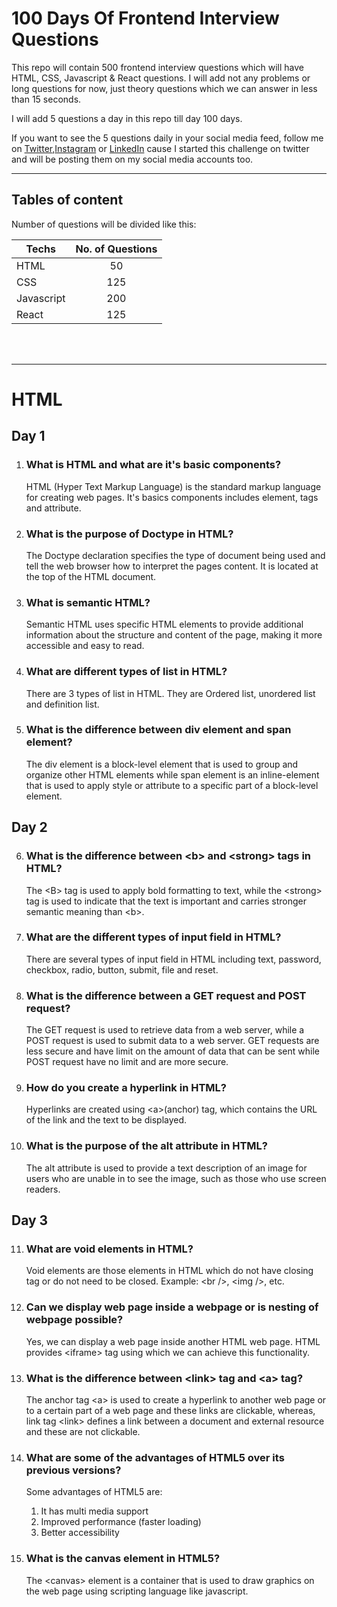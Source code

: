 # 100 Days Of Frontend Interview Questions


This repo will contain 500 frontend interview questions which will have HTML, CSS, Javascript & React questions. I will add not any problems or long questions for now, just theory questions which we can answer in less than 15 seconds.

I will add 5 questions a day in this repo till day 100 days.

If you want to see the 5 questions daily in your social media feed, follow me on [Twitter](https://twitter.com/saran_pariyar1),[Instagram](https://instagram.com/saran_pariyar1) or [LinkedIn](https://www.linkedin.com/in/saran-pariyar-5078b5217/) cause I started this challenge on twitter and will be posting them on my social media accounts too.




---



## Tables of content

Number of questions will be divided like this:


| Techs      | No. of Questions |
| ------------- |:-------------:|
| HTML    | 50|
| CSS      | 125      |   
| Javascript | 200      |    
|React | 125 |


<br /><br />


---

# HTML

## Day 1

1. ### What is HTML and what are it's basic components?

   HTML (Hyper Text Markup Language) is the standard markup language for creating web pages. It's basics components includes element, tags and attribute.

2. ### What is the purpose of Doctype in HTML?
   The Doctype declaration specifies the type of document being used and tell the web browser how to interpret the pages content. It is located at the top of the HTML document.

3. ### What is semantic HTML?
   Semantic HTML uses specific HTML elements to provide additional information about the structure and content of the page, making it more accessible and easy to read.

4. ### What are different types of list in HTML?
   There are 3 types of list in HTML. They are Ordered list, unordered list and definition list.

5. ### What is the difference between div element and span element?
   The div element is a block-level element that is used to group and organize other HTML elements while span element is an inline-element that is used to apply style or attribute to a specific part of a block-level element.

## Day 2

6. ### What is the difference between \<b> and \<strong> tags in HTML?
   The \<B> tag is used to apply bold formatting to text, while the \<strong> tag is used to indicate that the text is important and carries stronger semantic meaning than \<b>.

7. ### What are the different types of input field in HTML?
   There are several types of input field in HTML including text, password, checkbox, radio, button, submit, file and reset.

8. ### What is the difference between a GET request and POST request?
   The GET request is used to retrieve data from a web server, while a POST request is used to submit data to a web server. GET requests are less secure and have limit on the amount of data that can be sent while POST request have no limit and are more secure.

9. ### How do you create a hyperlink in HTML?
   Hyperlinks are created using \<a>(anchor) tag, which contains the URL of the link and the text to be displayed.

10. ### What is the purpose of the alt attribute in HTML?
    The alt attribute is used to provide a text description of an image for users who are unable in to see the image, such as those who use screen readers.

## Day 3

11. ### What are void elements in HTML?
      Void elements are those elements in HTML which do not have closing tag or do not need to be closed. Example: \<br />, \<img />, etc.

12. ### Can we display web page inside a webpage or is nesting of webpage possible?
      Yes, we can display  a web page inside another HTML web page. HTML provides \<iframe> tag using which we can achieve this functionality.

13. ### What is the difference between \<link> tag and \<a> tag?
      The anchor tag \<a> is used to create a hyperlink to another web page or to a certain part of a web page and these links are clickable, whereas, link tag \<link> defines a link between a document and external resource and these are not clickable.

14. ### What are some of the advantages of HTML5 over its previous versions?
      Some advantages of HTML5 are:

      1. It has multi media support
      2. Improved performance (faster loading)
      3. Better accessibility
      

15. ### What is the canvas element in HTML5?
      The \<canvas> element is a container that is used to draw graphics on the web page using scripting language like javascript.
